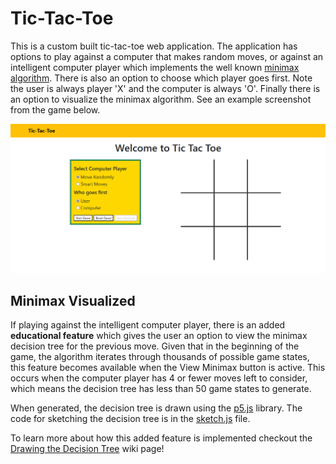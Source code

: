 # Tic-Tac-Toe
This is a custom built tic-tac-toe web application. The application has options to play against a computer that makes random moves, or against an intelligent computer player which implements the well known [minimax algorithm](https://cs.stanford.edu/people/eroberts/courses/soco/projects/2003-04/intelligent-search/minimax.html). There is also an option to choose which player goes first. Note the user is always player 'X' and the computer is always 'O'. Finally there is an option to visualize the minimax algorithm.  See an example screenshot from the game below.

![alt text](https://github.com/jefische/Tic-Tac-Toe/blob/main/assets/TTT_game_empty.png "Tic-Tac-Toe")

## Minimax Visualized
If playing against the intelligent computer player, there is an added **educational feature** which gives the user an option to view the minimax decision tree for the previous move.  Given that in the beginning of the game, the algorithm iterates through thousands of possible game states, this feature becomes available when the View Minimax button is active.  This occurs when the computer player has 4 or fewer moves left to consider, which means the decision tree has less than 50 game states to generate.

When generated, the decision tree is drawn using the [p5.js](https://github.com/processing/p5.js) library.  The code for sketching the decision tree is in the [sketch.js](js/sketch.js) file.

To learn more about how this added feature is implemented checkout the [Drawing the Decision Tree](https://github.com/jefische/Tic-Tac-Toe/wiki/Drawing-the-Decision-Tree) wiki page!

